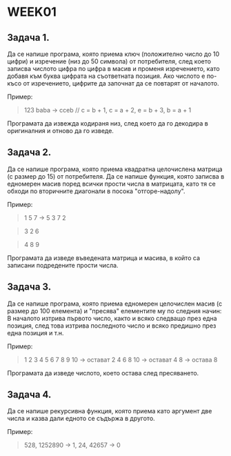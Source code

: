 # WEEK01

## Задача 1.
Да се напише програма, която приема ключ (положително число до 10 цифри) и
изречение (низ до 50 символа) от потребителя, след което записва числото цифра по цифра в масив и
променя изречението, като добавя към буква цифрата на съответната позиция.
Ако числото е по-късо от изречението, цифрите да започнат да се повтарят от началото.

Пример: 
> 123 baba -> cceb  // c = b + 1, c = a + 2, e = b + 3, b = a + 1

Програмата да извежда кодираня низ, след което да го декодира в оригиналния и отново
да го изведе.

## Задача 2.
Да се напише програма, която приема квадратна целочислена матрица (с размер до 15) от потребителя. Да се напише функция, която записва в едномерен масив поред всички прости числа в матрицата, като тя се обходи по вторичните диагонали в посока "отгоре-надолу".

Пример:
> 1 5 7 -> 5 3 7 2

> 3 2 6

> 4 8 9

   Програмата да изведе въведената матрица и масива, в който са записани подредените прости числа.

## Задача 3.
Да се напише програма, която приема едномерен целочислен масив (с размер до 100 елемента) и "пресява" елементите му по следния начин: В началото изтрива първото число, както и всяко следващо през една позиция, след това изтрива последното число и всяко предишно през една позиция и т.н.

Пример:
> 1 2 3 4 5 6 7 8 9 10 -> остават 2 4 6 8 10 -> остават 4 8 -> остава 8

Програмата да изведе числото, което остава след пресяването.

## Задача 4.
Да се напише рекурсивна функция, която приема като аргумент две числа и казва дали едното се съдържа в другото.

Пример:
> 528, 1252890 -> 1, 24, 42657 -> 0
